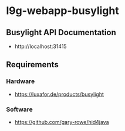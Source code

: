 # l9g-webapp-busylight

## Busylight API Documentation
- http://localhost:31415

## Requirements

### Hardware
- https://luxafor.de/products/busylight

### Software
- https://github.com/gary-rowe/hid4java

